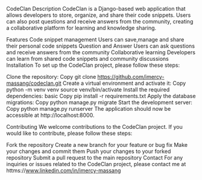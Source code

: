 
CodeClan
Description
CodeClan is a Django-based web application that allows developers to store, organize, and share their code snippets. Users can also post questions and receive answers from the community, creating a collaborative platform for learning and knowledge sharing.

Features
Code snippet management
Users can save,manage and share their personal code snippets
Question and Answer
Users can ask questions and receive answers from the community
Collaborative learning
Developers can learn from shared code snippets and community discussions
Installation
To set up the CodeClan project, please follow these steps:

Clone the repository:
Copy
git clone https://github.com/imercy-massang/codeclan.git
Create a virtual environment and activate it:
Copy
python -m venv venv
source venv/bin/activate
Install the required dependencies:
basic
Copy
pip install -r requirements.txt
Apply the database migrations:
Copy
python manage.py migrate
Start the development server:
Copy
python manage.py runserver
The application should now be accessible at http://localhost:8000.

Contributing
We welcome contributions to the CodeClan project. If you would like to contribute, please follow these steps:

Fork the repository
Create a new branch for your feature or bug fix
Make your changes and commit them
Push your changes to your forked repository
Submit a pull request to the main repository
Contact
For any inquiries or issues related to the CodeClan project, please contact me at httms://www.linkedin.com/in/imercy-massang
